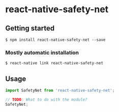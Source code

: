 # react-native-safety-net

## Getting started

`$ npm install react-native-safety-net --save`

### Mostly automatic installation

`$ react-native link react-native-safety-net`

## Usage
```javascript
import SafetyNet from 'react-native-safety-net';

// TODO: What to do with the module?
SafetyNet;
```
